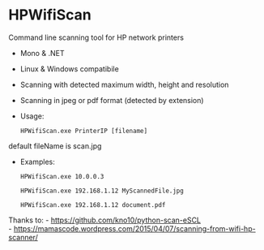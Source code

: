 # HPWifiScan

Command line scanning tool for HP network printers

- Mono & .NET
- Linux & Windows compatibile
- Scanning with detected maximum width, height and resolution
- Scanning in jpeg or pdf format (detected by extension)

- Usage:

  `HPWifiScan.exe PrinterIP [filename]`

 default fileName is scan.jpg


- Examples:

  `HPWifiScan.exe 10.0.0.3`

  `HPWifiScan.exe 192.168.1.12 MyScannedFile.jpg`
  
  `HPWifiScan.exe 192.168.1.12 document.pdf`



Thanks to:
    - https://github.com/kno10/python-scan-eSCL    
    - https://mamascode.wordpress.com/2015/04/07/scanning-from-wifi-hp-scanner/
